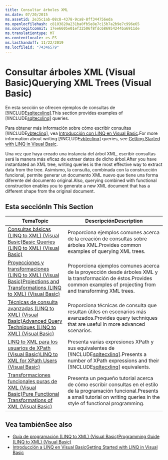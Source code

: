 ```yaml
---
title: Consultar árboles XML
ms.date: 07/20/2015
ms.assetid: 2e35c1ab-08c8-4378-9ca8-8ff344756eda
ms.openlocfilehash: c8103820a231ba0fb5e8e7c15b7a2b9e7c996e65
ms.sourcegitcommit: 17ee6605e01ef32506f8fdc686954244ba6911de
ms.translationtype: MT
ms.contentlocale: es-ES
ms.lasthandoff: 11/22/2019
ms.locfileid: "74346579"
---
```

# <a name="querying-xml-trees-visual-basic"></a><span data-ttu-id="19f6d-102">Consultar árboles XML (Visual Basic)</span><span class="sxs-lookup"><span data-stu-id="19f6d-102">Querying XML Trees (Visual Basic)</span></span>
<span data-ttu-id="19f6d-103">En esta sección se ofrecen ejemplos de consultas de [!INCLUDE[sqltecxlinq](~/includes/sqltecxlinq-md.md)].</span><span class="sxs-lookup"><span data-stu-id="19f6d-103">This section provides examples of [!INCLUDE[sqltecxlinq](~/includes/sqltecxlinq-md.md)] queries.</span></span>  
  
 <span data-ttu-id="19f6d-104">Para obtener más información sobre cómo escribir consultas [!INCLUDE[vbteclinq](~/includes/vbteclinq-md.md)], vea [Introducción con LINQ en Visual Basic](../../../../visual-basic/programming-guide/concepts/linq/getting-started-with-linq.md).</span><span class="sxs-lookup"><span data-stu-id="19f6d-104">For more information about writing [!INCLUDE[vbteclinq](~/includes/vbteclinq-md.md)] queries, see [Getting Started with LINQ in Visual Basic](../../../../visual-basic/programming-guide/concepts/linq/getting-started-with-linq.md).</span></span>  
  
 <span data-ttu-id="19f6d-105">Una vez que haya creado una instancia del árbol XML, escribir consultas será la manera más eficaz de extraer datos de dicho árbol.</span><span class="sxs-lookup"><span data-stu-id="19f6d-105">After you have instantiated an XML tree, writing queries is the most effective way to extract data from the tree.</span></span> <span data-ttu-id="19f6d-106">Asimismo, la consulta, combinada con la construcción funcional, permite generar un documento XML nuevo que tiene una forma diferente del documento original.</span><span class="sxs-lookup"><span data-stu-id="19f6d-106">Also, querying combined with functional construction enables you to generate a new XML document that has a different shape from the original document.</span></span>  
  
## <a name="in-this-section"></a><span data-ttu-id="19f6d-107">Esta sección</span><span class="sxs-lookup"><span data-stu-id="19f6d-107">In This Section</span></span>  
  
|<span data-ttu-id="19f6d-108">Tema</span><span class="sxs-lookup"><span data-stu-id="19f6d-108">Topic</span></span>|<span data-ttu-id="19f6d-109">Descripción</span><span class="sxs-lookup"><span data-stu-id="19f6d-109">Description</span></span>|  
|-----------|-----------------|  
|[<span data-ttu-id="19f6d-110">Consultas básicas (LINQ to XML) (Visual Basic)</span><span class="sxs-lookup"><span data-stu-id="19f6d-110">Basic Queries (LINQ to XML) (Visual Basic)</span></span>](../../../../visual-basic/programming-guide/concepts/linq/basic-queries-linq-to-xml.md)|<span data-ttu-id="19f6d-111">Proporciona ejemplos comunes acerca de la creación de consultas sobre árboles XML.</span><span class="sxs-lookup"><span data-stu-id="19f6d-111">Provides common examples of querying XML trees.</span></span>|  
|[<span data-ttu-id="19f6d-112">Proyecciones y transformaciones (LINQ to XML) (Visual Basic)</span><span class="sxs-lookup"><span data-stu-id="19f6d-112">Projections and Transformations (LINQ to XML) (Visual Basic)</span></span>](../../../../visual-basic/programming-guide/concepts/linq/projections-and-transformations-linq-to-xml.md)|<span data-ttu-id="19f6d-113">Proporciona ejemplos comunes acerca de la proyección desde árboles XML y la transformación de éstos.</span><span class="sxs-lookup"><span data-stu-id="19f6d-113">Provides common examples of projecting from and transforming XML trees.</span></span>|  
|[<span data-ttu-id="19f6d-114">Técnicas de consulta avanzadas (LINQ to XML) (Visual Basic)</span><span class="sxs-lookup"><span data-stu-id="19f6d-114">Advanced Query Techniques (LINQ to XML) (Visual Basic)</span></span>](../../../../visual-basic/programming-guide/concepts/linq/advanced-query-techniques-linq-to-xml.md)|<span data-ttu-id="19f6d-115">Proporciona técnicas de consulta que resultan útiles en escenarios más avanzados.</span><span class="sxs-lookup"><span data-stu-id="19f6d-115">Provides query techniques that are useful in more advanced scenarios.</span></span>|  
|[<span data-ttu-id="19f6d-116">LINQ to XML para los usuarios de XPath (Visual Basic)</span><span class="sxs-lookup"><span data-stu-id="19f6d-116">LINQ to XML for XPath Users (Visual Basic)</span></span>](../../../../visual-basic/programming-guide/concepts/linq/linq-to-xml-for-xpath-users.md)|<span data-ttu-id="19f6d-117">Presenta varias expresiones XPath y sus equivalentes de [!INCLUDE[sqltecxlinq](~/includes/sqltecxlinq-md.md)].</span><span class="sxs-lookup"><span data-stu-id="19f6d-117">Presents a number of XPath expressions and their [!INCLUDE[sqltecxlinq](~/includes/sqltecxlinq-md.md)] equivalents.</span></span>|  
|[<span data-ttu-id="19f6d-118">Transformaciones funcionales puras de XML (Visual Basic)</span><span class="sxs-lookup"><span data-stu-id="19f6d-118">Pure Functional Transformations of XML (Visual Basic)</span></span>](../../../../visual-basic/programming-guide/concepts/linq/pure-functional-transformations-of-xml.md)|<span data-ttu-id="19f6d-119">Presenta un pequeño tutorial acerca de cómo escribir consultas en el estilo de la programación funcional.</span><span class="sxs-lookup"><span data-stu-id="19f6d-119">Presents a small tutorial on writing queries in the style of functional programming.</span></span>|  
  
## <a name="see-also"></a><span data-ttu-id="19f6d-120">Vea también</span><span class="sxs-lookup"><span data-stu-id="19f6d-120">See also</span></span>

- [<span data-ttu-id="19f6d-121">Guía de programación (LINQ to XML) (Visual Basic)</span><span class="sxs-lookup"><span data-stu-id="19f6d-121">Programming Guide (LINQ to XML) (Visual Basic)</span></span>](../../../../visual-basic/programming-guide/concepts/linq/programming-guide-linq-to-xml.md)
- [<span data-ttu-id="19f6d-122">Introducción a LINQ en Visual Basic</span><span class="sxs-lookup"><span data-stu-id="19f6d-122">Getting Started with LINQ in Visual Basic</span></span>](../../../../visual-basic/programming-guide/concepts/linq/getting-started-with-linq.md)
